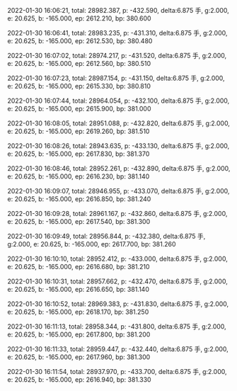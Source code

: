 2022-01-30 16:06:21, total: 28982.387, p: -432.590, delta:6.875 手, g:2.000, e: 20.625, b: -165.000, ep: 2612.210, bp: 380.600

2022-01-30 16:06:41, total: 28983.235, p: -431.310, delta:6.875 手, g:2.000, e: 20.625, b: -165.000, ep: 2612.530, bp: 380.480

2022-01-30 16:07:02, total: 28974.217, p: -431.520, delta:6.875 手, g:2.000, e: 20.625, b: -165.000, ep: 2612.560, bp: 380.510

2022-01-30 16:07:23, total: 28987.154, p: -431.150, delta:6.875 手, g:2.000, e: 20.625, b: -165.000, ep: 2615.330, bp: 380.810

2022-01-30 16:07:44, total: 28964.054, p: -432.100, delta:6.875 手, g:2.000, e: 20.625, b: -165.000, ep: 2615.900, bp: 381.000

2022-01-30 16:08:05, total: 28951.088, p: -432.820, delta:6.875 手, g:2.000, e: 20.625, b: -165.000, ep: 2619.260, bp: 381.510

2022-01-30 16:08:26, total: 28943.635, p: -433.130, delta:6.875 手, g:2.000, e: 20.625, b: -165.000, ep: 2617.830, bp: 381.370

2022-01-30 16:08:46, total: 28952.261, p: -432.890, delta:6.875 手, g:2.000, e: 20.625, b: -165.000, ep: 2616.230, bp: 381.140

2022-01-30 16:09:07, total: 28946.955, p: -433.070, delta:6.875 手, g:2.000, e: 20.625, b: -165.000, ep: 2616.850, bp: 381.240

2022-01-30 16:09:28, total: 28961.167, p: -432.860, delta:6.875 手, g:2.000, e: 20.625, b: -165.000, ep: 2617.540, bp: 381.300

2022-01-30 16:09:49, total: 28956.844, p: -432.380, delta:6.875 手, g:2.000, e: 20.625, b: -165.000, ep: 2617.700, bp: 381.260

2022-01-30 16:10:10, total: 28952.412, p: -433.000, delta:6.875 手, g:2.000, e: 20.625, b: -165.000, ep: 2616.680, bp: 381.210

2022-01-30 16:10:31, total: 28957.662, p: -432.470, delta:6.875 手, g:2.000, e: 20.625, b: -165.000, ep: 2616.650, bp: 381.140

2022-01-30 16:10:52, total: 28969.383, p: -431.830, delta:6.875 手, g:2.000, e: 20.625, b: -165.000, ep: 2618.170, bp: 381.250

2022-01-30 16:11:13, total: 28958.344, p: -431.800, delta:6.875 手, g:2.000, e: 20.625, b: -165.000, ep: 2617.800, bp: 381.200

2022-01-30 16:11:33, total: 28959.447, p: -432.440, delta:6.875 手, g:2.000, e: 20.625, b: -165.000, ep: 2617.960, bp: 381.300

2022-01-30 16:11:54, total: 28937.970, p: -433.700, delta:6.875 手, g:2.000, e: 20.625, b: -165.000, ep: 2616.940, bp: 381.330